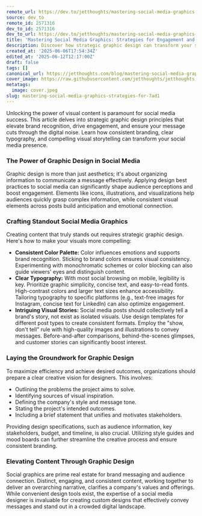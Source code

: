 ```yaml
---
remote_url: https://dev.to/jetthoughts/mastering-social-media-graphics-strategies-for-engagement-and-brand-recognition-3d9l
source: dev_to
remote_id: 2571316
dev_to_id: 2571316
dev_to_url: https://dev.to/jetthoughts/mastering-social-media-graphics-strategies-for-engagement-and-brand-recognition-3d9l
title: 'Mastering Social Media Graphics: Strategies for Engagement and Brand Recognition'
description: Discover how strategic graphic design can transform your social media presence, driving engagement and building brand recognition. Learn about consistent branding, clear typography, and compelling visual storytelling.
created_at: '2025-06-06T17:54:34Z'
edited_at: '2025-06-12T12:17:00Z'
draft: false
tags: []
canonical_url: https://jetthoughts.com/blog/mastering-social-media-graphics-strategies-for-7ad1/
cover_image: https://raw.githubusercontent.com/jetthoughts/jetthoughts.github.io/master/content/blog/mastering-social-media-graphics-strategies-for-7ad1/cover.jpeg
metatags:
  image: cover.jpeg
slug: mastering-social-media-graphics-strategies-for-7ad1
---
```

Unlocking the power of visual content is paramount for social media success. This article delves into strategic graphic design principles that elevate brand recognition, drive engagement, and ensure your message cuts through the digital noise. Learn how consistent branding, clear typography, and compelling visual storytelling can transform your social media presence.

### The Power of Graphic Design in Social Media

Graphic design is more than just aesthetics; it's about organizing information to communicate a message effectively. Applying design best practices to social media can significantly shape audience perceptions and boost engagement. Elements like icons, illustrations, and visualizations help audiences quickly grasp complex information, while consistent visual elements across posts build anticipation and emotional connection.

### Crafting Standout Social Media Graphics

Creating content that truly stands out requires strategic graphic design. Here's how to make your visuals more compelling:

*   **Consistent Color Palette:** Color influences emotions and supports brand recognition. Sticking to brand colors ensures visual consistency. Experimenting with monochromatic schemes or color blocking can also guide viewers' eyes and distinguish content.
*   **Clear Typography:** With most social browsing on mobile, legibility is key. Prioritize graphic simplicity, concise text, and easy-to-read fonts. High-contrast colors and larger text sizes enhance accessibility. Tailoring typography to specific platforms (e.g., text-free images for Instagram, concise text for LinkedIn) can also optimize engagement.
*   **Intriguing Visual Stories:** Social media posts should collectively tell a brand's story, not exist as isolated visuals. Use design templates for different post types to create consistent formats. Employ the "show, don't tell" rule with high-quality images and illustrations to convey messages. Before-and-after comparisons, behind-the-scenes glimpses, and customer stories can significantly boost interest.

### Laying the Groundwork for Graphic Design

To maximize efficiency and achieve desired outcomes, organizations should prepare a clear creative vision for designers. This involves:

*   Outlining the problems the project aims to solve.
*   Identifying sources of visual inspiration.
*   Defining the company's style and message tone.
*   Stating the project's intended outcomes.
*   Including a brief statement that unifies and motivates stakeholders.

Providing design specifications, such as audience information, key stakeholders, budget, and timeline, is also crucial. Utilizing style guides and mood boards can further streamline the creative process and ensure consistent branding.

### Elevating Content Through Graphic Design

Social graphics are prime real estate for brand messaging and audience connection. Distinct, engaging, and consistent content, working together to deliver an overarching narrative, clarifies a company's values and offerings. While convenient design tools exist, the expertise of a social media designer is invaluable for creating custom designs that effectively convey messages and stand out in a crowded digital landscape.